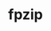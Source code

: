 ---
title: "fpzip"
layout: cache
categories: [package, develop-2025-06-01]
meta: {"compilers": ["gcc@11.4.0"], "num_specs": 1, "num_specs_by_stack": {"e4s": 1, "root": 1}, "oss": ["ubuntu22.04"], "platforms": ["linux"], "stacks": ["e4s", "root"], "targets": ["x86_64_v3"], "versions": ["1.3.0"]}
spec_details: [{"compiler": "gcc@11.4.0", "hash": "ynickmkivqdn54xh72lrj4csdmiugqi7", "os": "ubuntu22.04", "platform": "linux", "size": "-", "stacks": ["e4s", "root"], "target": "x86_64_v3", "variants": ["build_system=cmake", "build_type=Release", "generator=make", "~ipo"], "versions": ["1.3.0"]}]
---